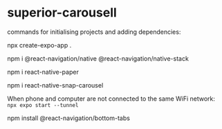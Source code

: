 # superior-carousell

commands for initialising projects and adding dependencies:

npx create-expo-app . 

npm i @react-navigation/native @react-navigation/native-stack 

npm i react-native-paper

npm i react-native-snap-carousel

When phone and computer are not connected to the same WiFi network:
`npx expo start --tunnel`

npm install @react-navigation/bottom-tabs
